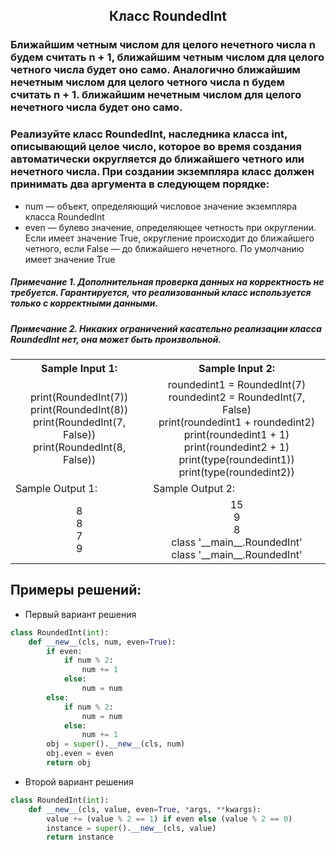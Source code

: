 <h2 style="text-align:center">Класс RoundedInt</h2>

### Ближайшим четным числом для целого нечетного числа n будем считать n + 1, ближайшим четным числом для целого четного числа будет оно само. Аналогично ближайшим нечетным числом для целого четного числа n будем считать n + 1. ближайшим нечетным числом для целого нечетного числа будет оно само.
### Реализуйте класс RoundedInt, наследника класса int, описывающий целое число, которое во время создания автоматически округляется до ближайшего четного или нечетного числа. При создании экземпляра класс должен принимать два аргумента в следующем порядке:
* num — объект, определяющий числовое значение экземпляра класса RoundedInt
* even — булево значение, определяющее четность при округлении. Если имеет значение True, округление происходит до ближайшего четного, если False — до ближайшего нечетного. По умолчанию имеет значение True

##### Примечание 1. Дополнительная проверка данных на корректность не требуется. Гарантируется, что реализованный класс используется только с корректными данными.
##### Примечание 2. Никаких ограничений касательно реализации класса RoundedInt нет, она может быть произвольной.

<table align="center">
  <tbody>
    <tr>
      <th>Sample Input 1: </th>
      <th>Sample Input 2: </th>
    </tr>
    <tr>
      <td align="center">print(RoundedInt(7))<br>
                        print(RoundedInt(8))<br>
                        print(RoundedInt(7, False))<br>
                        print(RoundedInt(8, False))<br></td>
      <td align="center">roundedint1 = RoundedInt(7)<br>
                          roundedint2 = RoundedInt(7, False)<br>
                          print(roundedint1 + roundedint2)<br>
                          print(roundedint1 + 1)<br>
                          print(roundedint2 + 1)<br>
                          print(type(roundedint1))<br>
                          print(type(roundedint2))<br></td>
    </tr>
    <tr>
      <td>Sample Output 1:</td>
      <td>Sample Output 2:</td>
      </tr>
    <tr>
      <td align="center">
                        8<br>
                        8<br>
                        7<br>
                        9<br>
      </td>
      <td align="center">
                        15<br>
                        9<br>
                        8<br>
                        class '__main__.RoundedInt'<br>
                        class '__main__.RoundedInt'<br>
      </td>
    </tr>
  </tbody>
</table>



## Примеры решений:
* Первый вариант решения
```python
class RoundedInt(int):
    def __new__(cls, num, even=True):
        if even:
            if num % 2:
                num += 1
            else:
                num = num
        else:
            if num % 2:
                num = num
            else:
                num += 1
        obj = super().__new__(cls, num)
        obj.even = even
        return obj
```
* Второй вариант решения

```python
class RoundedInt(int):
    def __new__(cls, value, even=True, *args, **kwargs):
        value += (value % 2 == 1) if even else (value % 2 == 0)
        instance = super().__new__(cls, value)
        return instance
```


